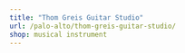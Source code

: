 ```yaml
---
title: "Thom Greis Guitar Studio"
url: /palo-alto/thom-greis-guitar-studio/
shop: musical instrument
---
```

